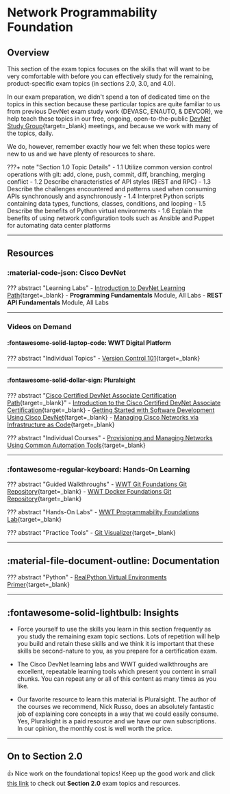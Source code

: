 # Network Programmability Foundation

## Overview

This section of the exam topics focuses on the skills that will want to be very comfortable with before you can effectively study for the remaining, product-specific exam topics (in sections 2.0, 3.0, and 4.0).

In our exam preparation, we didn't spend a ton of dedicated time on the topics in this section because these particular topics are quite familiar to us from previous DevNet exam study work (DEVASC, ENAUTO, & DEVCOR), we help teach these topics in our free, ongoing, open-to-the-public [DevNet Study Group](https://www.wwt.com/community/cisco-devnet-study-groups "WWT DevNet Study Group Community"){target=_blank} meetings, and because we work with many of the topics, daily.

We do, however, remember exactly how we felt when these topics were new to us and we have plenty of resources to share.

???+ note "Section 1.0 Topic Details"
    - 1.1 Utilize common version control operations with git: add, clone, push, commit, diff, branching, merging conflict
    - 1.2 Describe characteristics of API styles (REST and RPC)
    - 1.3 Describe the challenges encountered and patterns used when consuming APIs synchronously and asynchronously
    - 1.4 Interpret Python scripts containing data types, functions, classes, conditions, and looping
    - 1.5 Describe the benefits of Python virtual environments
    - 1.6 Explain the benefits of using network configuration tools such as Ansible and Puppet for automating data center platforms

---

## Resources

### :material-code-json: Cisco DevNet

??? abstract "Learning Labs"
    - [Introduction to DevNet Learning Path](https://developer.cisco.com/learning/tracks/devnet-beginner "Introduction to DevNet Learning Path"){target=_blank}
        - **Programming Fundamentals** Module, All Labs
        - **REST API Fundamentals** Module, All Labs

---

### Videos on Demand

#### :fontawesome-solid-laptop-code: WWT Digital Platform

??? abstract "Individual Topics"
    - [Version Control 101](https://www.wwt.com/video/introduction-to-version-control "Version Control 101"){target=_blank}

---

#### :fontawesome-solid-dollar-sign: Pluralsight

??? abstract "[Cisco Certified DevNet Associate Certification Path](https://www.pluralsight.com/paths/cisco-certified-devnet-associate-devasc-200-901 "Cisco Certified DevNet Associate Certification Path"){target=_blank}"
    - [Introduction to the Cisco Certified DevNet Associate Certification](https://www.pluralsight.com/courses/introduction-cisco-certified-devnet-associate-certification "Introduction to the Cisco Certified DevNet Associate Certification"){target=_blank}
    - [Getting Started with Software Development Using Cisco DevNet](https://www.pluralsight.com/courses/getting-started-software-development-cisco-devnet "Getting Started with Software Development Using Cisco DevNet"){target=_blank}
    - [Managing Cisco Networks via Infrastructure as Code](https://app.pluralsight.com/library/courses/managing-cisco-networks-infrastructure-as-code/table-of-contents "Managing Cisco Networks via Infrastructure as Code"){target=_blank}

??? abstract "Individual Courses"
    - [Provisioning and Managing Networks Using Common Automation Tools](https://www.pluralsight.com/courses/provisioning-managing-networks-common-automation-tools "Provisioning and Managing Networks Using Common Automation Tools"){target=_blank}

---

### :fontawesome-regular-keyboard: Hands-On Learning

??? abstract "Guided Walkthroughs"
    - [WWT Git Foundations Git Repository](https://wwt.github.io/git-foundations/ "WWT Git Foundations Git Repository"){target=_blank}
    - [WWT Docker Foundations Git Repository](https://wwt.github.io/docker-foundations/ "WWT Docker Foundations Git Repository"){target=_blank}

??? abstract "Hands-On Labs"
    - [WWT Programmability Foundations Lab](https://www.wwt.com/lab/programmability-foundations-lab "WWT Programmability Foundations Lab"){target=_blank}

??? abstract "Practice Tools"
    - [Git Visualizer](http://git-school.github.io/visualizing-git/ "Git Visualizer"){target=_blank}

---

## :material-file-document-outline: Documentation

??? abstract "Python"
    - [RealPython Virtual Environments Primer](https://realpython.com/python-virtual-environments-a-primer/ "RealPython Virtual Environments Primer"){target=_blank}

---

## :fontawesome-solid-lightbulb: Insights

- Force yourself to use the skills you learn in this section frequently as you study the remaining exam topic sections.  Lots of repetition will help you build and retain these skills and we think it is important that these skills be second-nature to you, as you prepare for a certification exam.

- The Cisco DevNet learning labs and WWT guided walkthroughs are excellent, repeatable learning tools which present you content in small chunks.  You can repeat any or all of this content as many times as you like.

- Our favorite resource to learn this material is Pluralsight.  The author of the courses we recommend, Nick Russo, does an absolutely fantastic job of explaining core concepts in a way that we could easily consume.  Yes, Pluralsight is a paid resource and we have our own subscriptions.  In our opinion, the monthly cost is well worth the price.

---

## On to Section 2.0

:thumbsup:  Nice work on the foundational topics!  Keep up the good work and click [this link](section_1.md "Section 1.0") to check out **Section 2.0** exam topics and resources.
